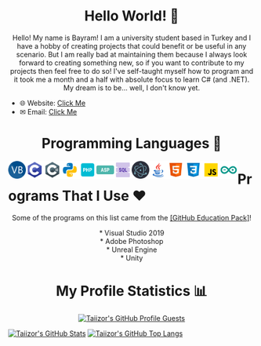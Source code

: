 <h1 align="center">Hello World! 👋</h1>

<p align="center">Hello! My name is Bayram! I am a university student based in Turkey and I have a hobby of creating projects that could benefit or be useful in any scenario. But I am really bad at maintaining them because I always look forward to creating something new, so if you want to contribute to my projects then feel free to do so! I've self-taught myself how to program and it took me a month and a half with absolute focus to learn C# (and .NET). My dream is to be... well, I don't know yet.</p>

* 🌐 Website: [Click Me](https://www.taiizor.com)
* ✉ Email: [Click Me](mailto:taiizor@soferity.com)

<h1 align="center">Programming Languages 📜</h1>

<p align="center">
  <img align="left" alt="VB" width="36px" src="https://raw.githubusercontent.com/Taiizor/Taiizor/master/.images/VB.png" />
  <img align="left" alt="C" width="36px" src="https://raw.githubusercontent.com/Taiizor/Taiizor/master/.images/C.png" />
  <img align="left" alt="C#" width="36px" src="https://raw.githubusercontent.com/Taiizor/Taiizor/master/.images/C%23.png" />
  <img align="left" alt="Python" width="36px" src="https://raw.githubusercontent.com/Taiizor/Taiizor/master/.images/Python.png" />
  <img align="left" alt="PHP" width="36px" src="https://raw.githubusercontent.com/Taiizor/Taiizor/master/.images/PHP.png" />
  <img align="left" alt="ASP" width="36px" src="https://raw.githubusercontent.com/Taiizor/Taiizor/master/.images/ASP.png" />
  <img align="left" alt="SQL" width="36px" src="https://raw.githubusercontent.com/Taiizor/Taiizor/master/.images/SQL.png" />
  <img align="left" alt="Electron" width="36px" src="https://raw.githubusercontent.com/Taiizor/Taiizor/master/.images/Electron.png" />
  <img align="left" alt="Java" width="36px" src="https://raw.githubusercontent.com/Taiizor/Taiizor/master/.images/Java.png" />
  <img align="left" alt="HTML 5" width="36px" src="https://raw.githubusercontent.com/Taiizor/Taiizor/master/.images/HTML5.png" />
  <img align="left" alt="CSS 3" width="36px" src="https://raw.githubusercontent.com/Taiizor/Taiizor/master/.images/CSS3.png" />
  <img align="left" alt="JS" width="36px" src="https://raw.githubusercontent.com/Taiizor/Taiizor/master/.images/JS.png" />
  <img align="left" alt="Arduino" width="36px" src="https://raw.githubusercontent.com/Taiizor/Taiizor/master/.images/Arduino.png" />
</p>

<p align="center">
  <h1>Programs That I Use ❤</h1>
</p>

<p align="center">Some of the programs on this list came from the <a href="https://education.github.com" target="_blank">[GitHub Education Pack]</a>!</p>

<p align="center">
  * Visual Studio 2019<br>
  * Adobe Photoshop<br>
  * Unreal Engine<br>
  * Unity
</p>

<h1 align="center">My Profile Statistics 📊</h1>

<p align="center"><a href="https://github.com/Taiizor"><img src="https://komarev.com/ghpvc/?&label=Profile+Views&username=Taiizor&color=2984CC&style=flat" alt="Taiizor's GitHub Profile Guests"/></a></p>
<a href="https://github.com/Taiizor"><img src="https://github-readme-stats.vercel.app/api?username=Taiizor&show_icons=true&theme=tokyonight&count_private=true&include_all_commits=true" alt="Taiizor's GitHub Stats"/></a>
<a href="https://github.com/Taiizor?tab=repositories"><img src="https://github-readme-stats.vercel.app/api/top-langs/?username=Taiizor&layout=compact" alt="Taiizor's GitHub Top Langs"/></a>
